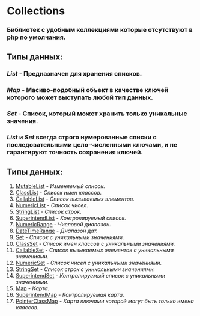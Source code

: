 
# Collections

### Библиотек с удобным коллекциями которые отсутствуют в php по умолчания.


## Типы данных:

### _List_ - Предназначен для хранения списков.
### _Map_ - Масиво-подобный объект в качестве ключей которого может выступать любой тип данных.
### _Set_ - Список, который может хранить только уникальные значения.

### _List_ и _Set_ всегда строго нумерованные списки с последовательными цело-численными ключами, и не гарантируют точность сохранения ключей.

## Типы данных:
1. [MutableList](/src/Readmes/Lists/MutableList.readme.md) - _Изменяемый список._
2. [ClassList](/src/Readmes/Lists/ClassList.readme.md) - _Список имен классов._
3. [CallableList](/src/Readmes/Lists/CallableList.readme.md) - _Список вызываемых элементов._
4. [NumericList](/src/Readmes/Lists/NumericList.readme.md) - _Список чисел._
5. [StringList](/src/Readmes/Lists/StringList.readme.md) - _Список строк._
6. [SuperintendList](/src/Readmes/Lists/SuperintendList.reabme.md) - _Контролируемый список._
7. [NumericRange](/src/Readmes/Renges/NumericRenge.readme.md) - _Числовой диапазон._
8. [DateTimeRange](/src/Readmes/Renges/DateTimeRange.readme.md) - _Диапазон дат._
9. [Set](/src/Readmes/Sets/Set.readme.md) - _Список с уникальными значениями._
10. [ClassSet](/src/Readmes/Sets/ClassSet.readme.md) - _Список имен классов с уникальными значениями._
11. [CallableSet](/src/Readmes/Sets/CallableSet.readme.md) - _Список вызываемых элементов с уникальными значениями._
12. [NumericSet](/src/Readmes/Sets/NumericSet.readme.md) - _Список чисел с уникальными значениями._
13. [StringSet](/src/Readmes/Sets/StringSet.readme.md) - _Список строк с уникальными значениями._
14. [SuperintendSet](/src/Readmes/Sets/SuperintendSet.readme.md) - _Контролируемый список с уникальными значениями._
15. [Map](/src/Readmes/Maps/Map.readme.md) - _Карта._
16. [SuperintendMap](/src/Readmes/Maps/SuperintendMap.readme.md) - _Контролируемая карта._
17. [PointerClassMap](/src/Readmes/Maps/PointerClassMap.readme.md) - _Карта ключами которой могут быть только имена классов._


